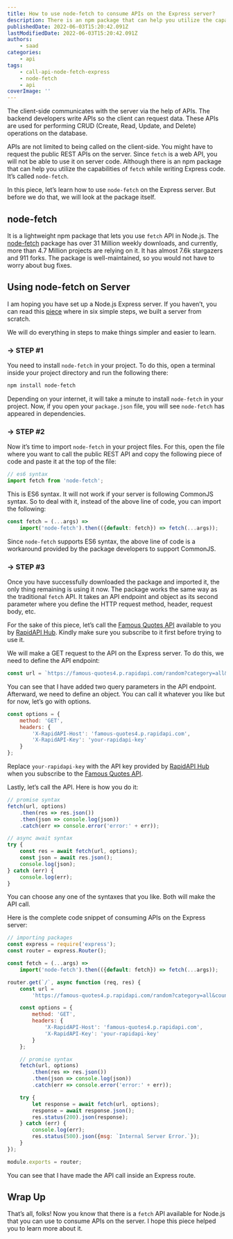 ```yaml
---
title: How to use node-fetch to consume APIs on the Express server?
description: There is an npm package that can help you utilize the capabilities of fetch while writing Express code. It’s called node-fetch. In this piece, let’s learn how to use node-fetch on the Express server.
publishedDate: 2022-06-03T15:20:42.091Z
lastModifiedDate: 2022-06-03T15:20:42.091Z
authors:
    - saad
categories:
    - api
tags:
    - call-api-node-fetch-express
    - node-fetch
    - api
coverImage: ''
---
```


<Lead>

The client-side communicates with the server via the help of APIs. The backend developers write APIs so the client can request data. These APIs are used for performing CRUD (Create, Read, Update, and Delete) operations on the database.

</Lead>

APIs are not limited to being called on the client-side. You might have to request the public REST APIs on the server. Since `fetch` is a web API, you will not be able to use it on server code. Although there is an npm package that can help you utilize the capabilities of `fetch` while writing Express code. It’s called `node-fetch`.

In this piece, let’s learn how to use `node-fetch` on the Express server. But before we do that, we will look at the package itself.

## node-fetch

It is a lightweight npm package that lets you use `fetch` API in Node.js. The [node-fetch](https://www.npmjs.com/package/node-fetch) package has over 31 Million weekly downloads, and currently, more than 4.7 Million projects are relying on it. It has almost 7.6k stargazers and 911 forks. The package is well-maintained, so you would not have to worry about bug fixes.

## Using node-fetch on Server

I am hoping you have set up a Node.js Express server. If you haven’t, you can read this [piece](https://rapidapi.com/guides/build-rest-api?utm_source=RapidAPI.com/guides&utm_medium=DevRel&utm_campaign=DevRel) where in six simple steps, we built a server from scratch.

We will do everything in steps to make things simpler and easier to learn.

### → STEP #1

You need to install `node-fetch` in your project. To do this, open a terminal inside your project directory and run the following there:

```sh
npm install node-fetch
```

Depending on your internet, it will take a minute to install `node-fetch` in your project. Now, if you open your `package.json` file, you will see `node-fetch` has appeared in dependencies.

### → STEP #2

Now it’s time to import `node-fetch` in your project files. For this, open the file where you want to call the public REST API and copy the following piece of code and paste it at the top of the file:

```js
// es6 syntax
import fetch from 'node-fetch';
```

This is ES6 syntax. It will not work if your server is following CommonJS syntax. So to deal with it, instead of the above line of code, you can import the following:

```js
const fetch = (...args) =>
	import('node-fetch').then(({default: fetch}) => fetch(...args));
```

Since `node-fetch` supports ES6 syntax, the above line of code is a workaround provided by the package developers to support CommonJS.

### → STEP #3

Once you have successfully downloaded the package and imported it, the only thing remaining is using it now. The package works the same way as the traditional `fetch` API. It takes an API endpoint and object as its second parameter where you define the HTTP request method, header, request body, etc.

For the sake of this piece, let’s call the [Famous Quotes API](https://RapidAPI.com/saicoder/api/famous-quotes4/?utm_source=RapidAPI.com/guides&utm_medium=DevRel&utm_campaign=DevRel) available to you by [RapidAPI Hub](https://RapidAPI.com/hub?utm_source=RapidAPI.com/guides&utm_medium=DevRel&utm_campaign=DevRel). Kindly make sure you subscribe to it first before trying to use it.

We will make a GET request to the API on the Express server. To do this, we need to define the API endpoint:

```js
const url = `https://famous-quotes4.p.rapidapi.com/random?category=all&count=2`;
```

You can see that I have added two query parameters in the API endpoint. Afterward, we need to define an object. You can call it whatever you like but for now, let’s go with options.

```js
const options = {
	method: 'GET',
	headers: {
		'X-RapidAPI-Host': 'famous-quotes4.p.rapidapi.com',
		'X-RapidAPI-Key': 'your-rapidapi-key'
	}
};
```

Replace `your-rapidapi-key` with the API key provided by [RapidAPI Hub](https://RapidAPI.com/hub?utm_source=RapidAPI.com/guides&utm_medium=DevRel&utm_campaign=DevRel) when you subscribe to the [Famous Quotes API](https://rapidapi.com/saicoder/api/famous-quotes4/?utm_source=RapidAPI.com/guides&utm_medium=DevRel&utm_campaign=DevRel).

Lastly, let’s call the API. Here is how you do it:

```js
// promise syntax
fetch(url, options)
	.then(res => res.json())
	.then(json => console.log(json))
	.catch(err => console.error('error:' + err));

// async await syntax
try {
	const res = await fetch(url, options);
	const json = await res.json();
	console.log(json);
} catch (err) {
	console.log(err);
}
```

You can choose any one of the syntaxes that you like. Both will make the API call.

Here is the complete code snippet of consuming APIs on the Express server:

```js
// importing packages
const express = require('express');
const router = express.Router();

const fetch = (...args) =>
	import('node-fetch').then(({default: fetch}) => fetch(...args));

router.get(`/`, async function (req, res) {
	const url =
		'https://famous-quotes4.p.rapidapi.com/random?category=all&count=2';

	const options = {
		method: 'GET',
		headers: {
			'X-RapidAPI-Host': 'famous-quotes4.p.rapidapi.com',
			'X-RapidAPI-Key': 'your-rapidapi-key'
		}
	};

	// promise syntax
	fetch(url, options)
		.then(res => res.json())
		.then(json => console.log(json))
		.catch(err => console.error('error:' + err));

	try {
		let response = await fetch(url, options);
		response = await response.json();
		res.status(200).json(response);
	} catch (err) {
		console.log(err);
		res.status(500).json({msg: `Internal Server Error.`});
	}
});

module.exports = router;
```

You can see that I have made the API call inside an Express route.

## Wrap Up

That’s all, folks! Now you know that there is a `fetch` API available for Node.js that you can use to consume APIs on the server. I hope this piece helped you to learn more about it.

